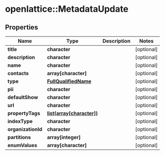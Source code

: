 # openlattice::MetadataUpdate

## Properties
Name | Type | Description | Notes
------------ | ------------- | ------------- | -------------
**title** | **character** |  | [optional] 
**description** | **character** |  | [optional] 
**name** | **character** |  | [optional] 
**contacts** | **array[character]** |  | [optional] 
**type** | [**FullQualifiedName**](FullQualifiedName.md) |  | [optional] 
**pii** | **character** |  | [optional] 
**defaultShow** | **character** |  | [optional] 
**url** | **character** |  | [optional] 
**propertyTags** | [**list(array[character])**](array.md) |  | [optional] 
**indexType** | **character** |  | [optional] 
**organizationId** | **character** |  | [optional] 
**partitions** | **array[integer]** |  | [optional] 
**enumValues** | **array[character]** |  | [optional] 


